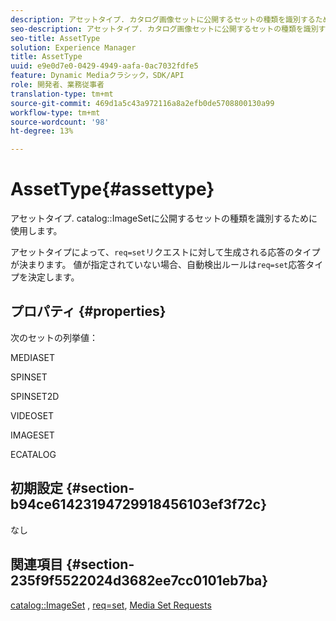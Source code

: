 ```yaml
---
description: アセットタイプ. カタログ画像セットに公開するセットの種類を識別するために使用します。
seo-description: アセットタイプ. カタログ画像セットに公開するセットの種類を識別するために使用します。
seo-title: AssetType
solution: Experience Manager
title: AssetType
uuid: e9e0d7e0-0429-4949-aafa-0ac7032fdfe5
feature: Dynamic Mediaクラシック，SDK/API
role: 開発者、業務従事者
translation-type: tm+mt
source-git-commit: 469d1a5c43a972116a8a2efb0de5708800130a99
workflow-type: tm+mt
source-wordcount: '98'
ht-degree: 13%

---
```



# AssetType{#assettype}

アセットタイプ. catalog::ImageSetに公開するセットの種類を識別するために使用します。

アセットタイプによって、`req=set`リクエストに対して生成される応答のタイプが決まります。 値が指定されていない場合、自動検出ルールは`req=set`応答タイプを決定します。

## プロパティ {#properties}

次のセットの列挙値：

MEDIASET

SPINSET

SPINSET2D

VIDEOSET

IMAGESET

ECATALOG

## 初期設定 {#section-b94ce61423194729918456103ef3f72c}

なし

## 関連項目 {#section-235f9f5522024d3682ee7cc0101eb7ba}

[catalog::ImageSet](../../../../../../is-api/image-catalog/image-serving-api-ref/c-image-catalog-reference/c-image-svg-data-reference/c-image-data-reference/r-imageset-cat.md#reference-4764d347afd64afdaede9a74c7565256) ,  [req=set](/help/aem-is-ir-api/is-api/http-ref/image-serving-api-ref/c-http-protocol-reference/c-command-reference/r-req/r-req.md),  [Media Set Requests](/help/aem-is-ir-api/is-api/http-ref/image-serving-api-ref/c-http-protocol-reference/c-syntax-and-features/r-media-set-requests.md)
